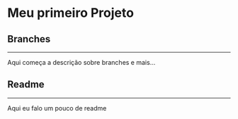 # Meu primeiro Projeto

## Branches

--------------
Aqui começa a descrição sobre branches e mais...

## Readme

------
Aqui eu falo um pouco de readme



